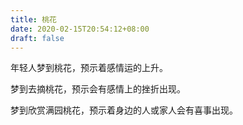 ```yaml
---
title: 桃花
date: 2020-02-15T20:54:12+08:00
draft: false
---
```


年轻人梦到桃花，预示着感情运的上升。<br>


梦到去摘桃花，预示会有感情上的挫折出现。<br>


梦到欣赏满园桃花，预示着身边的人或家人会有喜事出现。<br>
